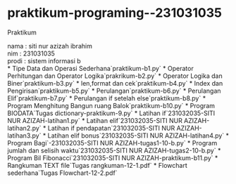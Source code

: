 # praktikum-programing--231031035
Praktikum 
<div> nama  : siti nur azizah ibrahim</div>
<div> nim   : 231031035  </div>
<div> prodi : sistem informasi b  </div>
* Tipe Data dan Operasi Sederhana`praktikum-b1.py`
* Operator Perhitungan dan Operator Logika`prakrikum-b2.py`
* Operator Logika dan Biner`praktikum-b3.py`
* len,format dan cek`praktikum-b4.py`
* Index dan Pengirisan`praktikum-b5.py`
* Perulangan`praktikum-b6.py`
* Perulangan Elif`praktikum-b7.py`
* Perulangan if setelah else`praktikum-b8.py`
* Program Menghitung Bangun ruang Balok`praktikum-b10.py`
* Program BIODATA`Tugas dictionary-praktikum-9.py`
* Latihan if`231032035-SITI NUR AZIZAH-latihan1.py`
* Latihan elif`231032035-SITI NUR AZIZAH-latihan2.py`
* Latihan if pendapatan`231032035-SITI NUR AZIZAH-latihan3.py`
* Latihan elif bonus`231032035-SITI NUR AZIZAH-latihan4.py`
* Program Bagi`-231032035-SITI NUR AZIZAH-tugas1-10-b.py`
* Program jumlah dan selisih waktu`231032035-SITI NUR AZIZAH-tugas2-10-b.py`
* Program Bil Fibonacci`231032035-SITI NUR AZIZAH-praktikum-b11.py`
* Rangkuman TEXT file`Tugas rangkuman-12-1.pdf`
* Flowchart sederhana`Tugas Flowchart-12-2.pdf`
